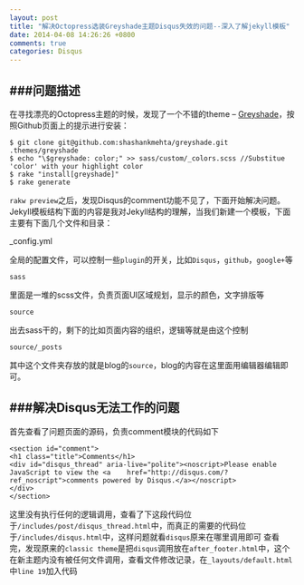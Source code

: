 ```yaml
---
layout: post
title: "解决Octopress选装Greyshade主题Disqus失效的问题--深入了解jekyll模板"
date: 2014-04-08 14:26:26 +0800
comments: true
categories: Disqus
---
```


###问题描述
--------
在寻找漂亮的Octopress主题的时候，发现了一个不错的theme – [Greyshade](https://github.com/shashankmehta/greyshade)，按照Github页面上的提示进行安装：

```
$ git clone git@github.com:shashankmehta/greyshade.git .themes/greyshade
$ echo "\$greyshade: color;" >> sass/custom/_colors.scss //Substitue 'color' with your highlight color
$ rake "install[greyshade]"
$ rake generate
```

``rakw preview``之后，发现Disqus的comment功能不见了，下面开始解决问题。Jekyll模板结构下面的内容是我对Jekyll结构的理解，当我们新建一个模板，下面主要有下面几个文件和目录：

_config.yml	

全局的配置文件，可以控制一些``plugin``的开关，比如``Disqus``，``github``，``google+``等

	sass

里面是一堆的scss文件，负责页面UI区域规划，显示的颜色，文字排版等

	source

出去sass干的，剩下的比如页面内容的组织，逻辑等就是由这个控制

	source/_posts

其中这个文件夹存放的就是blog的``source``，blog的内容在这里面用编辑器编辑即可。


###解决Disqus无法工作的问题
--------

首先查看了问题页面的源码，负责comment模块的代码如下


	<section id="comment">
	<h1 class="title">Comments</h1>
	<div id="disqus_thread" aria-live="polite"><noscript>Please enable JavaScript to view the <a 	href="http://disqus.com/?ref_noscript">comments powered by Disqus.</a></noscript>
	</div>
	</section>


这里没有执行任何的逻辑调用，查看了下这段代码位于``/includes/post/disqus_thread.html``中，而真正的需要的代码位于``/includes/disqus.html``中，这样问题就看``disqus``原来在哪里调用即可 查看完，发现原来的``classic theme``是把``disqus``调用放在``after_footer.html``中，这个在新主题内没有被任何文件调用，查看文件修改记录，在``_layouts/default.html``中``line 19``加入代码

